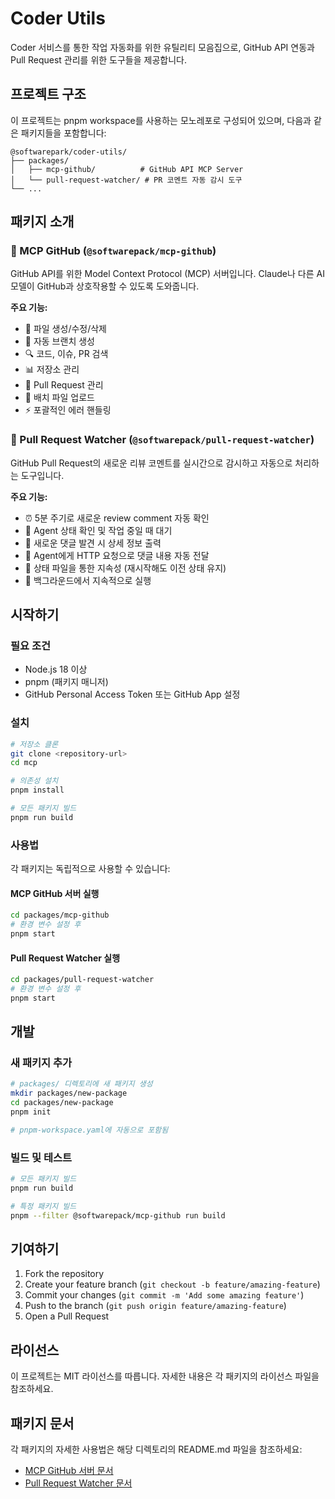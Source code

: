 # Coder Utils

Coder 서비스를 통한 작업 자동화를 위한 유틸리티 모음집으로, GitHub API 연동과 Pull Request 관리를 위한 도구들을 제공합니다.

## 프로젝트 구조

이 프로젝트는 pnpm workspace를 사용하는 모노레포로 구성되어 있으며, 다음과 같은 패키지들을 포함합니다:

```
@softwarepark/coder-utils/
├── packages/
│   ├── mcp-github/          # GitHub API MCP Server
│   └── pull-request-watcher/ # PR 코멘트 자동 감시 도구
└── ...
```

## 패키지 소개

### 🐙 MCP GitHub (`@softwarepack/mcp-github`)

GitHub API를 위한 Model Context Protocol (MCP) 서버입니다. Claude나 다른 AI 모델이 GitHub과 상호작용할 수 있도록 도와줍니다.

**주요 기능:**
- 📁 파일 생성/수정/삭제
- 🌿 자동 브랜치 생성
- 🔍 코드, 이슈, PR 검색
- 📊 저장소 관리
- 🤝 Pull Request 관리
- 💾 배치 파일 업로드
- ⚡ 포괄적인 에러 핸들링

### 👀 Pull Request Watcher (`@softwarepack/pull-request-watcher`)

GitHub Pull Request의 새로운 리뷰 코멘트를 실시간으로 감시하고 자동으로 처리하는 도구입니다.

**주요 기능:**
- ⏰ 5분 주기로 새로운 review comment 자동 확인
- 🤖 Agent 상태 확인 및 작업 중일 때 대기
- 📝 새로운 댓글 발견 시 상세 정보 출력
- 🚀 Agent에게 HTTP 요청으로 댓글 내용 자동 전달
- 💾 상태 파일을 통한 지속성 (재시작해도 이전 상태 유지)
- 🔄 백그라운드에서 지속적으로 실행

## 시작하기

### 필요 조건

- Node.js 18 이상
- pnpm (패키지 매니저)
- GitHub Personal Access Token 또는 GitHub App 설정

### 설치

```bash
# 저장소 클론
git clone <repository-url>
cd mcp

# 의존성 설치
pnpm install

# 모든 패키지 빌드
pnpm run build
```

### 사용법

각 패키지는 독립적으로 사용할 수 있습니다:

#### MCP GitHub 서버 실행
```bash
cd packages/mcp-github
# 환경 변수 설정 후
pnpm start
```

#### Pull Request Watcher 실행
```bash
cd packages/pull-request-watcher
# 환경 변수 설정 후
pnpm start
```

## 개발

### 새 패키지 추가

```bash
# packages/ 디렉토리에 새 패키지 생성
mkdir packages/new-package
cd packages/new-package
pnpm init

# pnpm-workspace.yaml에 자동으로 포함됨
```

### 빌드 및 테스트

```bash
# 모든 패키지 빌드
pnpm run build

# 특정 패키지 빌드
pnpm --filter @softwarepack/mcp-github run build
```

## 기여하기

1. Fork the repository
2. Create your feature branch (`git checkout -b feature/amazing-feature`)
3. Commit your changes (`git commit -m 'Add some amazing feature'`)
4. Push to the branch (`git push origin feature/amazing-feature`)
5. Open a Pull Request

## 라이선스

이 프로젝트는 MIT 라이선스를 따릅니다. 자세한 내용은 각 패키지의 라이선스 파일을 참조하세요.

## 패키지 문서

각 패키지의 자세한 사용법은 해당 디렉토리의 README.md 파일을 참조하세요:

- [MCP GitHub 서버 문서](./packages/mcp-github/README.md)
- [Pull Request Watcher 문서](./packages/pull-request-watcher/README.md)
